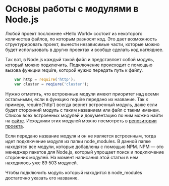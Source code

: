 # Основы работы с модулями в Node.js

Любой проект посложнее «Hello World» состоит из некоторого количества файлов, по которым разносят код. Это дает возможность структурировать проект, вынести независимые части, которые можно будет использовать в других проектах и вообще сделать код нагляднее.

Так вот, в Node.js каждый такой файл и представляет собой модуль, который можно подключить.
Подключение происходит с помощью вызова функции require, которой нужно передать путь к файлу.

```js
    var http = require('http');
    var cluster = reqiure('cluster');
```
Нужно отметить, что встроенные модули имеют приоритет над всеми остальными, если в функцию require передано их название. Так к примеру, require('http') всегда вернет встроенный модуль, даже если будет сторонний модуль с таким названием или файл с таким именем. Список всех встроенных модулей и документацию по ним можно найти на [сайте](http://nodejs.org/api/). Исходники этих модулей можно посмотреть в [репозитории проекта](https://github.com/joyent/node/tree/master/lib).

Если передано название модуля и он не является встроенным, тогда идет подключение модуля из папки node_modules. В данной папке находятся все модули, которые добавлены с помощью NPM. NPM — это менеджер пакетов для Node.js, который упрощает поиск и подключение сторонних модулей. На момент написания этой статьи в нем находилось уже 89 503 модулей.

Чтобы подключить модуль который находится в node_modules достаточно указать его название.
